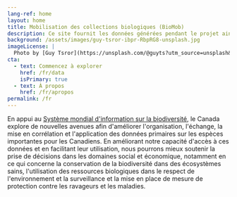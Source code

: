 ```yaml
---
lang-ref: home
layout: home
title: Mobilisation des collections biologiques (BioMob)
description: Ce site fournit les données générées pendant le projet ainsi que des ressources associées.
background: /assets/images/guy-tsror-ibpr-RbpRG8-unsplash.jpg
imageLicense: |
  Photo by [Guy Tsror](https://unsplash.com/@guyts?utm_source=unsplash&amp;utm_medium=referral&amp;utm_content=creditCopyText) on [Unsplash](https://unsplash.com/?utm_source=unsplash&utm_medium=referral&utm_content=creditCopyText)
cta:
  - text: Commencez à explorer
    href: /fr/data
    isPrimary: true
  - text: À propos
    href: /fr/apropos
permalink: /fr
---
```


En appui au [Système mondial d'information sur la biodiversité](https://www.gbif.org/fr/), le Canada explore de nouvelles avenues afin d'améliorer l'organisation, l'échange, la mise en corrélation et l'application des données primaires sur les espèces importantes pour les Canadiens. En améliorant notre capacité d'accès à ces données et en facilitant leur utilisation, nous pourrons mieux soutenir la prise de décisions dans les domaines social et économique, notamment en ce qui concerne la conservation de la biodiversité dans des écosystèmes sains, l'utilisation des ressources biologiques dans le respect de l'environnement et la surveillance et la mise en place de mesure de protection contre les ravageurs et les maladies.